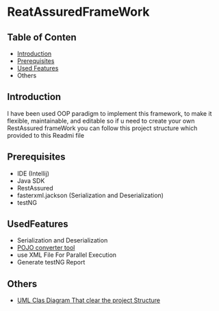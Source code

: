 # ReatAssuredFrameWork
## Table of Conten
-   [Introduction](#introduction)
-   [Prerequisites](#Prerequisites)
-   [Used Features](#UsedFeatures)
-   Others
  
## Introduction
I have been used OOP paradigm to implement this framework, to make it flexible, maintainable, and editable so if u need to create your own RestAssured frameWork you can follow this project structure which provided to this Readmi file

## Prerequisites 
- IDE (Intellij)
- Java SDK
- RestAssured
- fasterxml.jackson (Serialization and Deserialization)
- testNG

## UsedFeatures
- Serialization and Deserialization
- [POJO converter tool](https://json2csharp.com/code-converters/json-to-pojo)
- use XML File For Parallel Execution
- Generate testNG Report

## Others
- [UML Clas Diagram That clear the project Structure](https://drive.google.com/file/d/1jbfqFOfn4Hh8tm4d_Ji7BF1oVF9H2ox1/view?usp=sharing)
